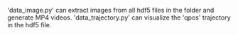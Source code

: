 'data_image.py' can extract images from all hdf5 files in the folder and generate MP4 videos.
'data_trajectory.py' can visualize the 'qpos' trajectory in the hdf5 file.
